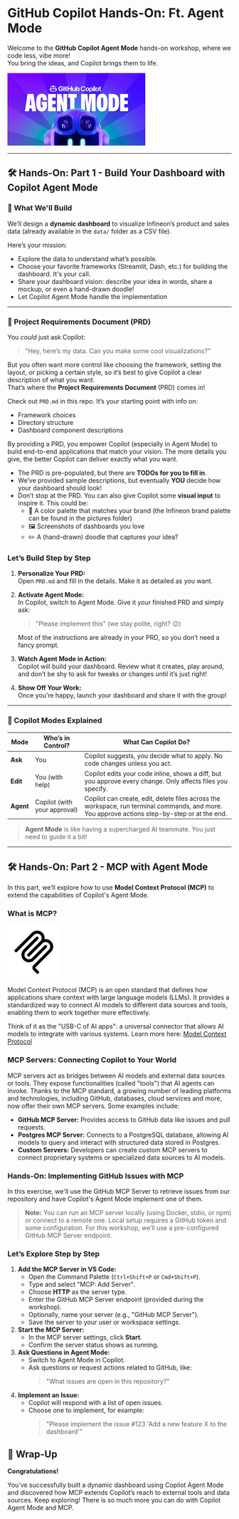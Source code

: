 # GitHub Copilot Hands-On: Ft. Agent Mode 

Welcome to the **GitHub Copilot Agent Mode** hands-on workshop, where we code less, vibe more!  
You bring the ideas, and Copilot brings them to life. 

![Copilot Agent Mode](pictures/copilot_agent_mode.png)

---
## 🛠️ Hands-On: Part 1 - Build Your Dashboard with Copilot Agent Mode

### 🤖 What We'll Build

We’ll design a **dynamic dashboard** to visualize Infineon’s product and sales data (already available in the `data/` folder as a CSV file).

Here’s your mission:
- Explore the data to understand what’s possible.
- Choose your favorite frameworks (Streamlit, Dash, etc.) for building the dashboard. It's your call.
- Share your dashboard vision: describe your idea in words, share a mockup, or even a hand-drawn doodle!
- Let Copilot Agent Mode handle the implementation

---

### 📄 Project Requirements Document (PRD)

You *could* just ask Copilot:  
> "Hey, here’s my data. Can you make some cool visualizations?"

But you often want more control like choosing the framework, setting the layout, or picking a certain style, so it’s best to give Copilot a clear description of what you want.  
That’s where the **Project Requirements Document** (PRD) comes in!

Check out `PRD.md` in this repo. It’s your starting point with info on:
- Framework choices
- Directory structure
- Dashboard component descriptions

By providing a PRD, you empower Copilot (especially in Agent Mode) to build end-to-end applications that match your vision. The more details you give, the better Copilot can deliver exactly what you want.

- The PRD is pre-populated, but there are **TODOs for you to fill in**.
- We’ve provided sample descriptions, but eventually **YOU** decide how your dashboard should look!
- Don’t stop at the PRD. You can also give Copilot some **visual input** to inspire it. This could be:
  - 🎨 A color palette that matches your brand (the Infineon brand palette can be found in the pictures folder)
  - 🖼️ Screenshots of dashboards you love
  - ✏️ A (hand-drawn) doodle that captures your idea?

### Let’s Build Step by Step

1. **Personalize Your PRD:**  
   Open `PRD.md` and fill in the details. Make it as detailed as you want.

2. **Activate Agent Mode:**  
   In Copilot, switch to Agent Mode. Give it your finished PRD and simply ask:  
   > "Please implement this" (we stay polite, right? 😉)

   Most of the instructions are already in your PRD, so you don’t need a fancy prompt.

3. **Watch Agent Mode in Action:**  
   Copilot will build your dashboard. Review what it creates, play around, and don’t be shy to ask for tweaks or changes until it’s just right!

4. **Show Off Your Work:**  
   Once you’re happy, launch your dashboard and share it with the group!

---

### 🤖 Copilot Modes Explained

| Mode        | Who’s in Control? | What Can Copilot Do? |
|-------------|-------------------|----------------------|
| **Ask**     | You               | Copilot suggests, you decide what to apply. No code changes unless you act. |
| **Edit**    | You (with help)   | Copilot edits your code inline, shows a diff, but you approve every change. Only affects files you specify. |
| **Agent**   | Copilot (with your approval) | Copilot can create, edit, delete files across the workspace, run terminal commands, and more. You approve actions step-by-step or at the end. |

> **Agent Mode** is like having a supercharged AI teammate. You just need to guide it a bit!

---

## 🛠️ Hands-On: Part 2 - MCP with Agent Mode

In this part, we’ll explore how to use **Model Context Protocol (MCP)** to extend the capabilities of Copilot's Agent Mode. 

### What is MCP?
<img src="pictures/mcp_logo.png" alt="MCP Logo" width="120"/>

Model Context Protocol (MCP) is an open standard that defines how applications share context with large language models (LLMs). It provides a standardized way to connect AI models to different data sources and tools, enabling them to work together more effectively.

Think of it as the "USB-C of AI apps": a universal connector that allows AI models to integrate with various systems. Learn more here: [Model Context Protocol](https://docs.github.com/en/copilot/customizing-copilot/extending-copilot-chat-with-mcp?tool=vscode)

### MCP Servers: Connecting Copilot to Your World

MCP servers act as bridges between AI models and external data sources or tools. They expose functionalities (called "tools") that AI agents can invoke. Thanks to the MCP standard, a growing number of leading platforms and technologies, including GitHub, databases, cloud services and more, now offer their own MCP servers. Some examples include:
- **GitHub MCP Server:** Provides access to GitHub data like issues and pull requests.
- **Postgres MCP Server:** Connects to a PostgreSQL database, allowing AI models to query and interact with structured data stored in Postgres.
- **Custom Servers:** Developers can create custom MCP servers to connect proprietary systems or specialized data sources to AI models.

### Hands-On: Implementing GitHub Issues with MCP

In this exercise, we'll use the GitHub MCP Server to retrieve issues from our repository and have Copilot's Agent Mode implement one of them.

> **Note:** You can run an MCP server locally (using Docker, stdio, or npm) or connect to a remote one. Local setup requires a GitHub token and some configuration. For this workshop, we’ll use a pre-configured GitHub MCP Server endpoint.

### Let’s Explore Step by Step
1. **Add the MCP Server in VS Code:**
   - Open the Command Palette (`Ctrl+Shift+P` or `Cmd+Shift+P`).
   - Type and select "MCP: Add Server".
   - Choose **HTTP** as the server type.
   - Enter the GitHub MCP Server endpoint (provided during the workshop).
   - Optionally, name your server (e.g., "GitHub MCP Server").
   - Save the server to your user or workspace settings.
2. **Start the MCP Server:**
   - In the MCP server settings, click **Start**.
   - Confirm the server status shows as running.
3. **Ask Questions in Agent Mode:**
   - Switch to Agent Mode in Copilot.
   - Ask questions or request actions related to GitHub, like:
     > "What issues are open in this repository?"
4. **Implement an Issue:**
   - Copilot will respond with a list of open issues.
   - Choose one to implement, for example:
     > "Please implement the issue #123 'Add a new feature X to the dashboard'"


## 🎉 Wrap-Up

**Congratulations!**

You’ve successfully built a dynamic dashboard using Copilot Agent Mode and discovered how MCP extends Copilot’s reach to external tools and data sources. Keep exploring! There is so much more you can do with Copilot Agent Mode and MCP.


